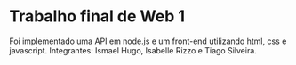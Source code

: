 # Trabalho final de Web 1
Foi implementado uma API em node.js e um front-end utilizando html, css e javascript. 
Integrantes: Ismael Hugo, Isabelle Rizzo e Tiago Silveira. 
